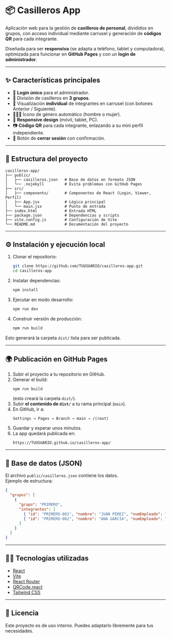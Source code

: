 # 📦 Casilleros App

Aplicación web para la gestión de **casilleros de personal**, divididos en grupos, con acceso individual mediante carrusel y generación de **códigos QR** para cada integrante.  

Diseñada para ser **responsiva** (se adapta a teléfono, tablet y computadora), optimizada para funcionar en **GitHub Pages** y con un **login de administrador**.

---

## ✨ Características principales
- 🔑 **Login único** para el administrador.  
- 👥 División de casilleros en **3 grupos**.  
- 📑 Visualización **individual** de integrantes en carrusel (con botones Anterior / Siguiente).  
- 🧑‍🤝‍🧑 Ícono de género automático (hombre o mujer).  
- 📱 **Responsive design** (móvil, tablet, PC).  
- 📷 **Código QR** para cada integrante, enlazando a su mini perfil independiente.  
- 🚪 Botón de **cerrar sesión** con confirmación.  

---

## 📂 Estructura del proyecto
```
casilleros-app/
├── public/
│   ├── casilleros.json   # Base de datos en formato JSON
│   └── .nojekyll         # Evita problemas con GitHub Pages
├── src/
│   ├── components/       # Componentes de React (Login, Viewer, Perfil)
│   ├── App.jsx           # Lógica principal
│   └── main.jsx          # Punto de entrada
├── index.html            # Entrada HTML
├── package.json          # Dependencias y scripts
├── vite.config.js        # Configuración de Vite
└── README.md             # Documentación del proyecto
```

---

## ⚙️ Instalación y ejecución local
1. Clonar el repositorio:
   ```bash
   git clone https://github.com/TUUSUARIO/casilleros-app.git
   cd casilleros-app
   ```
2. Instalar dependencias:
   ```bash
   npm install
   ```
3. Ejecutar en modo desarrollo:
   ```bash
   npm run dev
   ```
4. Construir versión de producción:
   ```bash
   npm run build
   ```

Esto generará la carpeta `dist/` lista para ser publicada.

---

## 🌍 Publicación en GitHub Pages
1. Subir el proyecto a tu repositorio en GitHub.  
2. Generar el build:
   ```bash
   npm run build
   ```
   (esto creará la carpeta `dist/`).
3. Subir **el contenido de `dist/`** a tu rama principal (`main`).  
4. En GitHub, ir a:
   ```
   Settings → Pages → Branch → main → /(root)
   ```
5. Guardar y esperar unos minutos.  
6. La app quedará publicada en:
   ```
   https://TUUSUARIO.github.io/casilleros-app/
   ```

---

## 📑 Base de datos (JSON)
El archivo `public/casilleros.json` contiene los datos.  
Ejemplo de estructura:
```json
{
  "grupos": [
    {
      "grupo": "PRIMERO",
      "integrantes": [
        { "id": "PRIMERO-001", "nombre": "JUAN PÉREZ", "numEmpleado": "12345", "sexo": "M" },
        { "id": "PRIMERO-002", "nombre": "ANA GARCÍA", "numEmpleado": "67890", "sexo": "F" }
      ]
    }
  ]
}
```

---

## 👨‍💻 Tecnologías utilizadas
- [React](https://react.dev/)  
- [Vite](https://vitejs.dev/)  
- [React Router](https://reactrouter.com/)  
- [QRCode.react](https://www.npmjs.com/package/qrcode.react)  
- [Tailwind CSS](https://tailwindcss.com/)  

---

## 📜 Licencia
Este proyecto es de uso interno. Puedes adaptarlo libremente para tus necesidades.
